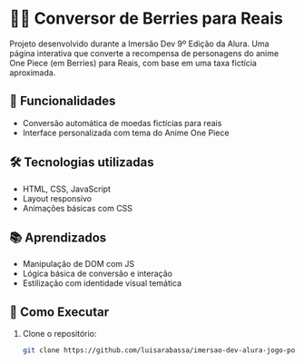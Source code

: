 # 🏴‍☠️ Conversor de Berries para Reais

Projeto desenvolvido durante a Imersão Dev 9º Edição da Alura. Uma página interativa que converte a recompensa de personagens do anime One Piece (em Berries) para Reais, com base em uma taxa fictícia aproximada.

## 🎯 Funcionalidades
- Conversão automática de moedas fictícias para reais
- Interface personalizada com tema do Anime One Piece

## 🛠️ Tecnologias utilizadas
- HTML, CSS, JavaScript
- Layout responsivo
- Animações básicas com CSS

## 📚 Aprendizados
- Manipulação de DOM com JS
- Lógica básica de conversão e interação
- Estilização com identidade visual temática

## 🚀 Como Executar

1. Clone o repositório:
   
   ```bash
   git clone https://github.com/luisarabassa/imersao-dev-alura-jogo-pokemon.git
